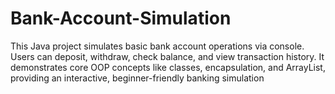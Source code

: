 # Bank-Account-Simulation
This Java project simulates basic bank account operations via console. Users can deposit, withdraw, check balance, and view transaction history. It demonstrates core OOP concepts like classes, encapsulation, and ArrayList, providing an interactive, beginner-friendly banking simulation
